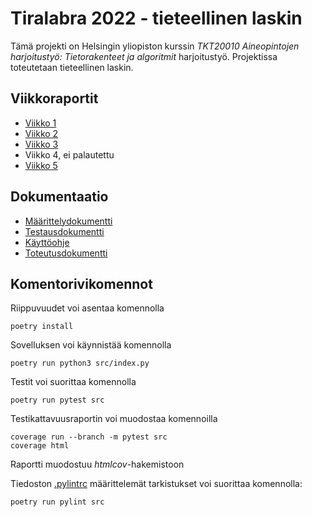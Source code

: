 # Tiralabra 2022 - tieteellinen laskin

Tämä projekti on Helsingin yliopiston kurssin *TKT20010 Aineopintojen harjoitustyö: Tietorakenteet ja algoritmit*  harjoitustyö. Projektissa toteutetaan tieteellinen laskin.

## Viikkoraportit
* [Viikko 1](/dokumentaatio/viikkoraportti_1.md)
* [Viikko 2](/dokumentaatio/viikkoraportti_2.md)
* [Viikko 3](/dokumentaatio/viikkoraportti_3.md)
* Viikko 4, ei palautettu
* [Viikko 5](/dokumentaatio/viikkoraportti_5.md)

## Dokumentaatio
* [Määrittelydokumentti](/dokumentaatio/maarittelydokumentti.md)
* [Testausdokumentti](/dokumentaatio/testausdokumentti.md)
* [Käyttöohje](/dokumentaatio/kayttoohje.md)
* [Toteutusdokumentti](/dokumentaatio/toteutusdokumentti.md)

## Komentorivikomennot

Riippuvuudet voi asentaa komennolla
```
poetry install
```

Sovelluksen voi käynnistää komennolla
```
poetry run python3 src/index.py
```

Testit voi suorittaa komennolla
```
poetry run pytest src
```

Testikattavuusraportin voi muodostaa komennoilla
```
coverage run --branch -m pytest src
coverage html
```
Raportti muodostuu *htmlcov*-hakemistoon

Tiedoston [.pylintrc](.pylintrc) määrittelemät tarkistukset voi suorittaa komennolla:
```
poetry run pylint src
```
